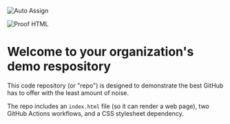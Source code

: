 ![Auto Assign](https://github.com/gkdACM/demo-repository/actions/workflows/auto-assign.yml/badge.svg)

![Proof HTML](https://github.com/gkdACM/demo-repository/actions/workflows/proof-html.yml/badge.svg)

# Welcome to your organization's demo respository
This code repository (or "repo") is designed to demonstrate the best GitHub has to offer with the least amount of noise.

The repo includes an `index.html` file (so it can render a web page), two GitHub Actions workflows, and a CSS stylesheet dependency.
